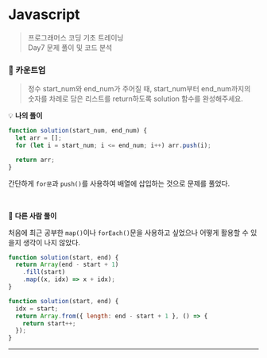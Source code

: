 # Javascript

> 프로그래머스 코딩 기초 트레이닝<br>
> Day7 문제 풀이 및 코드 분석

### 🔹 카운트업

> 정수 start_num와 end_num가 주어질 때, start_num부터 end_num까지의 숫자를 차례로 담은 리스트를 return하도록 solution 함수를 완성해주세요.

💡 **나의 풀이**

```js
function solution(start_num, end_num) {
  let arr = [];
  for (let i = start_num; i <= end_num; i++) arr.push(i);

  return arr;
}
```

간단하게 `for문`과 `push()`를 사용하여 배열에 삽입하는 것으로 문제를 풀었다.

<br>

🔎 **다른 사람 풀이**

처음에 최근 공부한 `map()`이나 `forEach()`문을 사용하고 싶었으나 어떻게 활용할 수 있을지 생각이 나지 않았다.

```js
function solution(start, end) {
  return Array(end - start + 1)
    .fill(start)
    .map((x, idx) => x + idx);
}
```

```js
function solution(start, end) {
  idx = start;
  return Array.from({ length: end - start + 1 }, () => {
    return start++;
  });
}
```

---
